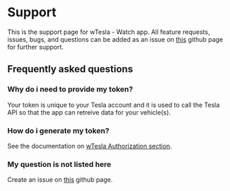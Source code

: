 # Support

This is the support page for wTesla - Watch app. All feature requests, issues, bugs, and questions can be added as an issue on [this](https://github.com/haha150/wTesla-IOS/issues) github page for further support.

## Frequently asked questions

### Why do i need to provide my token?

Your token is unique to your Tesla account and it is used to call the Tesla API so that the app can retreive data for your vehicle(s).

### How do i generate my token?

See the documentation on [wTesla Authorization section](https://haha150.github.io/wTesla/).

### My question is not listed here

Create an issue on [this](https://github.com/haha150/wTesla-IOS/issues) github page.